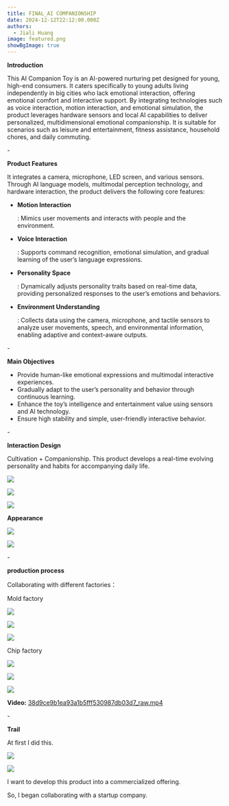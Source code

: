 ```yaml
---
title: FINAL_AI COMPANIONSHIP
date: 2024-12-12T22:12:00.000Z
authors:
  - Jiali Huang
image: featured.png
showBgImage: true
---
```

**Introduction**

This AI Companion Toy is an AI-powered nurturing pet designed for young, high-end consumers. It caters specifically to young adults living independently in big cities who lack emotional interaction, offering emotional comfort and interactive support. By integrating technologies such as voice interaction, motion interaction, and emotional simulation, the product leverages hardware sensors and local AI capabilities to deliver personalized, multidimensional emotional companionship. It is suitable for scenarios such as leisure and entertainment, fitness assistance, household chores, and daily commuting.

\-

**Product Features**

It integrates a camera, microphone, LED screen, and various sensors. Through AI language models, multimodal perception technology, and hardware interaction, the product delivers the following core features:

* **Motion Interaction**

  : Mimics user movements and interacts with people and the environment.
* **Voice Interaction**

  : Supports command recognition, emotional simulation, and gradual learning of the user’s language expressions.
* **Personality Space**

  : Dynamically adjusts personality traits based on real-time data, providing personalized responses to the user’s emotions and behaviors.
* **Environment Understanding**

  : Collects data using the camera, microphone, and tactile sensors to analyze user movements, speech, and environmental information, enabling adaptive and context-aware outputs.

\-

**Main Objectives**

* Provide human-like emotional expressions and multimodal interactive experiences.
* Gradually adapt to the user’s personality and behavior through continuous learning.
* Enhance the toy’s intelligence and entertainment value using sensors and AI technology.
* Ensure high stability and simple, user-friendly interactive behavior.

\-

**Interaction Design**

Cultivation + Companionship. This product develops a real-time evolving personality and habits for accompanying daily life.

![](cedce89c741f95c27be3bd47047a106.png)

![](造型-关节设置.png)

![](应用场景.png)

**Appearance**

![](e3b4411ed1c995b565434f0a092b40c.png)

![](c6650d3effb910e3a07edc7c118ba4c.png)

\-

**production process**

Collaborating with different factories：

Mold factory

![](68f29c22867f9e83e51339541a7dbec.png)

![](4cf1a6f6bfd28a0eb56449b6ad20719.png)

![](a6d7784e6e95613e732e139c53a95dc.png)

Chip factory

![](f9aab586b9c94da9bb1cbdded852a02.png)

![](b630595ec4f7bae801defc1d07deb48.png)

![](61cca450c180c15d6c195940d4509d6.png)

**Video:**[](https://1drv.ms/v/c/314ba15a9b23cde5/EcA3ic__0GdFkI_IoiJ5GswBYOJthC_gI6eUWoHF2UEoaQ?e=LZU4Bo)
[38d9ce9b1ea93a1b5fff530987db03d7_raw.mp4](https://1drv.ms/v/c/314ba15a9b23cde5/EcA3ic__0GdFkI_IoiJ5GswBYOJthC_gI6eUWoHF2UEoaQ?e=tY3vvY)
[](https://1drv.ms/v/c/314ba15a9b23cde5/EcA3ic__0GdFkI_IoiJ5GswBYOJthC_gI6eUWoHF2UEoaQ?e=LZU4Bo)

\-

**Trail**

At first I did this.

![](6914e00efa73771c56cb77fefd88308.png)

![](48030cda105ab168e81ef8dd61660bd.png)

I want to develop this product into a commercialized offering.

So, I began collaborating with a startup company.

